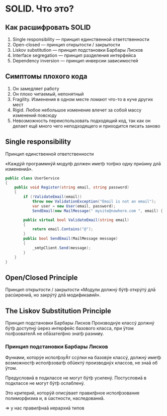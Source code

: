 # SOLID. Что это?

## Как расшифровать SOLID
1) Single responsibility — принцип единственной ответственности
2) Open-closed — принцип открытости / закрытости
3) Liskov substitution — принцип подстановки Барбары Лисков
4) Interface segregation — принцип разделения интерфейса
5) Dependency inversion — принцип инверсии зависимостей

## Симптомы плохого кода
1) Он замедляет работу
2) Он плохо читаемый, непонятный
3) Fragility. Изменения в одном месте ломают что-то в куче других мест
4) Rigid. Любое небольшое изменение влечет за собой массу изменений повсюду
5) Невозможность переиспользовать подходящий код, так как он делает ещё много чего неподходящего и приходится писать заново


## Single responsibility


Принцип единственной ответственности

«Каждýй программнýй модулþ должен иметþ толþко одну приùину длā изменениā».

```C#
public class UserService
{
    public void Register(string email, string password) 
    {
        if (!ValidateEmail(email))
            throw new ValidationException("Email is not an email");
            var user = new User(email, password);
            SendEmail(new MailMessage(" mysite@nowhere.com ", email) { Subject="HEllo foo" });

        public virtual bool ValidateEmail(string email)
        {
            return email.Contains("@");
        }
        public bool SendEmail(MailMessage message)
        {
            _smtpClient.Send(message);
        }
    }
}
```

## Open/Closed Principle

Принцип открытости / закрытости
«Модули должнý бýтþ открýтý длā расúирениā, но закрýтý длā модификаøий».


## The Liskov Substitution Principle

Принцип подстановки Барбары Лисков Производнýе классý должнý бýтþ доступнý ùерез интерфейс базового класса, при ÿтом полþзователĀ не обāзателþно знатþ разниøу.

### Принцип подстановки Барбары Лисков
Функøии, которýе исполþзуĀт ссýлки на базовýе классý, должнý иметþ возможностþ исполþзоватþ обüектý производнýх классов, не знаā об ÿтом.

Предусловиā в подклассе не могут бýтþ усиленý.  Постусловиā в подклассе не могут бýтþ ослабленý.


Это критерий, которýй описýвает правилþное исполþзование полиморфизма и, в ùастности, наследованиā.

=> у нас правилþнаā иерархиā типов






